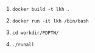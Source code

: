 1. `docker build -t lkh .`

2. `docker run -it lkh /bin/bash`

3. `cd workdir/PDPTW/`

4. `./runall`
